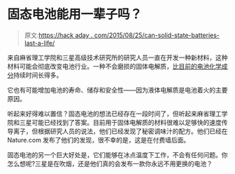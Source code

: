# 固态电池能用一辈子吗？

> 原文:[https://hack aday . com/2015/08/25/can-solid-state-batteries-last-a-life/](https://hackaday.com/2015/08/25/could-solid-state-batteries-last-a-lifetime/)

来自麻省理工学院和三星高级技术研究所的研究人员一直在开发一种新材料，这种材料可能会彻底改变电池行业。一种不会磨损的固体电解质，[比目前的电池化学成分](http://www.computerworld.com/article/2973483/sustainable-it/samsung-mit-say-their-solid-state-batteries-could-last-a-lifetime.html)持续时间长得多。

它也有可能增加电池的寿命、储存和安全性——因为液体电解质是电池着火的主要原因。

听起来好得难以置信？固态电池的想法已经存在一段时间了，但听起来麻省理工学院和三星可能已经找到了答案。目前用于固体电解质的材料很难以足够快的速度传导离子，但根据研究人员的说法，他们已经发现了秘密调味汁的配方。他们已经在 Nature.com 发布了他们的发现，很不幸的是，这是在付费墙后面。

固态电池的另一个巨大好处是，它们能够在冰点温度下工作，不会有任何问题。你怎么想呢?三星是在吹烟，还是他们真的会发布一款你永远不用更换的电池？